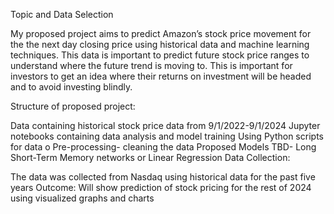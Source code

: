 Topic and Data Selection

My proposed project aims to predict Amazon’s stock price movement for the the next day closing price using historical data and machine learning techniques. 
This data is important to predict future stock price ranges to understand where the future trend is moving to. 
This is important for investors to get an idea where their returns on investment will be headed and to avoid investing blindly.

Structure of proposed project:

Data containing historical stock price data from 9/1/2022-9/1/2024
Jupyter notebooks containing data analysis and model training
Using Python scripts for data o Pre-processing- cleaning the data
Proposed Models TBD- Long Short-Term Memory networks or Linear Regression
Data Collection:

The data was collected from Nasdaq using historical data for the past five years Outcome:
Will show prediction of stock pricing for the rest of 2024 using visualized graphs and charts
